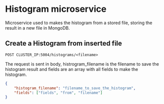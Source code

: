 # Histogram microservice
Microservice used to makes the histogram from a stored file, storing the result 
in a new file in MongoDB.

## Create a Histogram from inserted file
`POST CLUSTER_IP:5004/histograms/<filename>`

The request is sent in body, histrogram_filename is the filename to save the 
histogram result and fields are an array with all fields to make the 
histogram.

```json
{
    "histogram_filename": "filename_to_save_the_histogram",
    "fields": ["fields", "from", "filename"]
}
```
